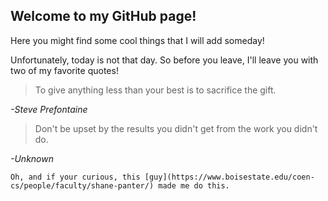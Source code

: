## Welcome to my GitHub page!

Here you might find some cool things that I will add someday!




Unfortunately, today is not that day. So before you leave, I'll leave you with two of my favorite quotes!

>To give anything less than your best is to sacrifice the gift.

*-Steve Prefontaine*



>Don't be upset by the results you didn't get from the work you didn't do.

*-Unknown*





    Oh, and if your curious, this [guy](https://www.boisestate.edu/coen-cs/people/faculty/shane-panter/) made me do this.



<!-- ## Welcome to GitHub Pages

You can use the [editor on GitHub](https://github.com/ALackey-ai/ALackey-ai.github.io/edit/main/index.md) to maintain and preview the content for your website in Markdown files.

Whenever you commit to this repository, GitHub Pages will run [Jekyll](https://jekyllrb.com/) to rebuild the pages in your site, from the content in your Markdown files.

### Markdown

Markdown is a lightweight and easy-to-use syntax for styling your writing. It includes conventions for

```markdown
Syntax highlighted code block

# Header 1
## Header 2
### Header 3

- Bulleted
- List

1. Numbered
2. List

**Bold** and _Italic_ and `Code` text

[Link](url) and ![Image](src)
```

For more details see [Basic writing and formatting syntax](https://docs.github.com/en/github/writing-on-github/getting-started-with-writing-and-formatting-on-github/basic-writing-and-formatting-syntax).

### Jekyll Themes

Your Pages site will use the layout and styles from the Jekyll theme you have selected in your [repository settings](https://github.com/ALackey-ai/ALackey-ai.github.io/settings/pages). The name of this theme is saved in the Jekyll `_config.yml` configuration file.

### Support or Contact

Having trouble with Pages? Check out our [documentation](https://docs.github.com/categories/github-pages-basics/) or [contact support](https://support.github.com/contact) and we’ll help you sort it out.

-->
